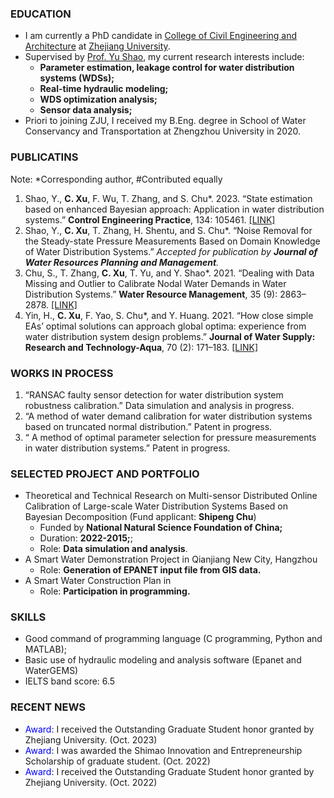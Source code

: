 ### EDUCATION
- I am currently a PhD candidate in [College of Civil Engineering and Architecture](http://www.ccea.zju.edu.cn/cceaenglish/main.psp) at [Zhejiang University](https://www.zju.edu.cn/english/).
- Supervised by [Prof. Yu Shao](https://person.zju.edu.cn/en/shaoyuzju#0), my current research interests include:
  - **Parameter estimation, leakage control for water distribution systems (WDSs);**
  - **Real-time hydraulic modeling;**
  - **WDS optimization analysis;**
  - **Sensor data analysis;**
- Priori to joining ZJU, I received my B.Eng. degree in School of Water Conservancy and Transportation at Zhengzhou University in 2020.
### PUBLICATINS
Note: *Corresponding author, #Contributed equally
1. Shao, Y., **C. Xu**, F. Wu, T. Zhang, and S. Chu*. 2023. “State estimation based on enhanced Bayesian approach: Application in water distribution systems.” **Control Engineering Practice**, 134: 105461. [[LINK]](https://doi.org/10.1016/j.conengprac.2023.105461)
2. Shao, Y., **C. Xu**, T. Zhang, H. Shentu, and S. Chu*. “Noise Removal for the Steady-state Pressure Measurements Based on Domain Knowledge of Water Distribution Systems.” _Accepted for publication by **Journal of Water Resources Planning and Management**._
3. Chu, S., T. Zhang, **C. Xu**, T. Yu, and Y. Shao*. 2021. “Dealing with Data Missing and Outlier to Calibrate Nodal Water Demands in Water Distribution Systems.” **Water Resource Management**, 35 (9): 2863–2878. [[LINK]](https://doi.org/10.1007/s11269-021-02873-9)
4. Yin, H., **C. Xu**, F. Yao, S. Chu*, and Y. Huang. 2021. “How close simple EAs’ optimal solutions can approach global optima: experience from water distribution system design problems.” **Journal of Water Supply: Research and Technology-Aqua**, 70 (2): 171–183. [[LINK]](https://doi.org/10.2166/aqua.2020.117)
### WORKS IN PROCESS
1.	“RANSAC faulty sensor detection for water distribution system robustness calibration.” Data simulation and analysis in progress.
2.	“A method of water demand calibration for water distribution systems based on truncated normal distribution.” Patent in progress.
3.	“ A method of optimal parameter selection for pressure measurements in water distribution systems.” Patent in progress.
### SELECTED PROJECT AND PORTFOLIO
- Theoretical and Technical Research on Multi-sensor Distributed Online Calibration of Large-scale Water Distribution Systems Based on Bayesian Decomposition (Fund applicant: **Shipeng Chu**)
  - Funded by **National Natural Science Foundation of China;**
  - Duration: **2022-2015;**;
  - Role: **Data simulation and analysis**.
- A Smart Water Demonstration Project in Qianjiang New City, Hangzhou
  - Role: **Generation of EPANET input file from GIS data.**
- A Smart Water Construction Plan in
  - Role: **Participation in programming.**
### SKILLS
- Good command of programming language (C programming, Python and MATLAB);
- Basic use of hydraulic modeling and analysis software (Epanet and WaterGEMS)
- IELTS band score: 6.5
### RECENT NEWS
- <font color="Blue">Award</font>: I received the Outstanding Graduate Student honor granted by Zhejiang University. (Oct. 2023)
- <font color=Blue>Award</font>: I was awarded the Shimao Innovation and Entrepreneurship Scholarship of graduate student. (Oct. 2022)
- <font color=Blue>Award</font>: I received the Outstanding Graduate Student honor granted by Zhejiang University. (Oct. 2022)
### 
